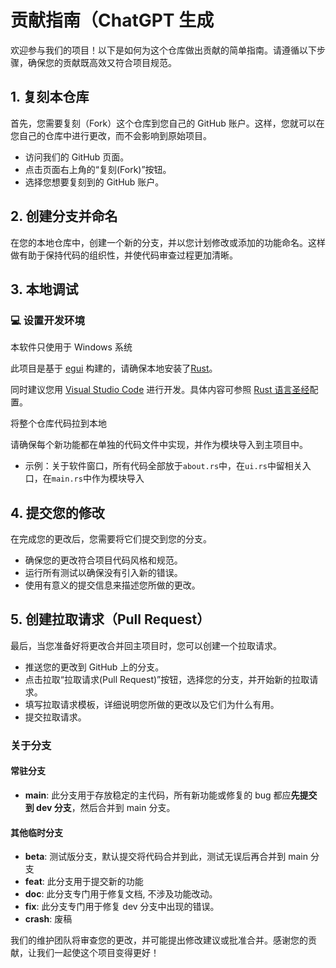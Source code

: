 # 贡献指南（ChatGPT 生成

欢迎参与我们的项目！以下是如何为这个仓库做出贡献的简单指南。请遵循以下步骤，确保您的贡献既高效又符合项目规范。

## 1. 复刻本仓库

首先，您需要复刻（Fork）这个仓库到您自己的 GitHub 账户。这样，您就可以在您自己的仓库中进行更改，而不会影响到原始项目。

- 访问我们的 GitHub 页面。
- 点击页面右上角的“复刻(Fork)”按钮。
- 选择您想要复刻到的 GitHub 账户。

## 2. 创建分支并命名

在您的本地仓库中，创建一个新的分支，并以您计划修改或添加的功能命名。这样做有助于保持代码的组织性，并使代码审查过程更加清晰。

## 3. 本地调试

### 💻 设置开发环境

本软件只使用于 Windows 系统

此项目是基于 [egui](https://github.com/emilk/egui) 构建的，请确保本地安装了[Rust](https://www.rust-lang.org/tools/install)。

同时建议您用 [Visual Studio Code](https://code.visualstudio.com/) 进行开发。具体内容可参照 [Rust 语言圣经](https://course.rs/first-try/intro.html)配置。

将整个仓库代码拉到本地

请确保每个新功能都在单独的代码文件中实现，并作为模块导入到主项目中。

- 示例：关于软件窗口，所有代码全部放于`about.rs`中，在`ui.rs`中留相关入口，在`main.rs`中作为模块导入
 
## 4. 提交您的修改

在完成您的更改后，您需要将它们提交到您的分支。

- 确保您的更改符合项目代码风格和规范。
- 运行所有测试以确保没有引入新的错误。
- 使用有意义的提交信息来描述您所做的更改。


## 5. 创建拉取请求（Pull Request）

最后，当您准备好将更改合并回主项目时，您可以创建一个拉取请求。

- 推送您的更改到 GitHub 上的分支。
- 点击拉取“拉取请求(Pull Request)”按钮，选择您的分支，并开始新的拉取请求。
- 填写拉取请求模板，详细说明您所做的更改以及它们为什么有用。
- 提交拉取请求。

### 关于分支

#### 常驻分支

- **main**: 此分支用于存放稳定的主代码，所有新功能或修复的 bug 都应**先提交到 dev 分支**，然后合并到 main 分支。

#### 其他临时分支

- **beta**: 测试版分支，默认提交将代码合并到此，测试无误后再合并到 main 分支
- **feat**: 此分支用于提交新的功能
- **doc**: 此分支专门用于修复文档, 不涉及功能改动。
- **fix**: 此分支专门用于修复 dev 分支中出现的错误。
- **crash**: 废稿

我们的维护团队将审查您的更改，并可能提出修改建议或批准合并。感谢您的贡献，让我们一起使这个项目变得更好！
